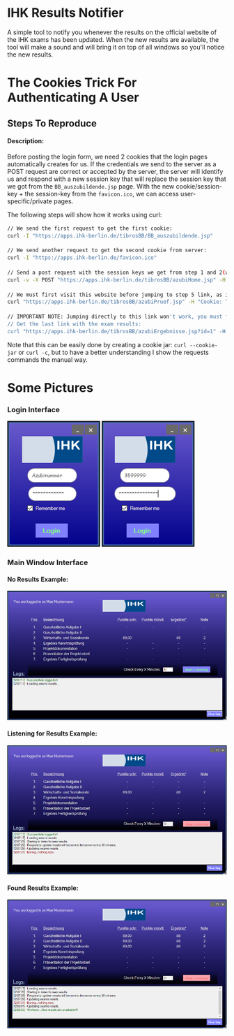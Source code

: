 # IHK Results Notifier

A simple tool to notify you whenever the results on the official website of the IHK exams has been updated.
When the new results are available, the tool will make a sound and will bring it on top of all windows so you'll notice the new results.


# The Cookies Trick For Authenticating A User

## Steps To Reproduce 

#### Description:

Before posting the login form, we need 2 cookies that the login pages automatically creates for us.
If the credentials we send to the server as a POST request are correct or accepted by the server, the server will identify us and respond with a new session key
that will replace the session key that we got from the `BB_auszubildende.jsp` page.
With the new cookie/session-key + the session-key from the `favicon.ico`, we can access user-specific/private pages.

The following steps will show how it works using curl:

```sh
// We send the first request to get the first cookie:
curl -I "https://apps.ihk-berlin.de/tibrosBB/BB_auszubildende.jsp"

// We send another request to get the second cookie from server:
curl -I "https://apps.ihk-berlin.de/favicon.ico"

// Send a post request with the session keys we get from step 1 and 2(where replaceme delete and add your new session key):
curl -v -X POST "https://apps.ihk-berlin.de/tibrosBB/azubiHome.jsp" -H "Cookie: TSESSIONID=replacemeSession1; TSESSIONID=replacemeSession2" -d "login=replacemeUser&pass=replacemePass&anmelden="

// We must first visit this website before jumping to step 5 link, as it will kick our session out if we do:
curl "https://apps.ihk-berlin.de/tibrosBB/azubiPruef.jsp" -H "Cookie: TSESSIONID=replacemeSession3; TSESSIONID=replacemeSession2"

// IMPORTANT NOTE: Jumping directly to this link won't work, you must first visit the link before with the same session keys.
// Get the last link with the exam results:
curl "https://apps.ihk-berlin.de/tibrosBB/azubiErgebnisse.jsp?id=1" -H "Cookie: TSESSIONID=replacemeSession3; TSESSIONID=replacemeSession2"
```

Note that this can be easily done by creating a cookie jar: `curl --cookie-jar` or `curl -c`, but to have a better understanding I show the requests commands the manual way.



# Some Pictures

### Login Interface

![Login Interface](/pictures/login_window.png)
![Login Interface](/pictures/login_window_typing.png)

### Main Window Interface

#### No Results Example:

![Main Window Interface1](/pictures/main_window1.png)

#### Listening for Results Example:

![Main Window Interface2](/pictures/main_window2.png)

#### Found Results Example:

![Main Window Interface3](/pictures/main_window3.png)